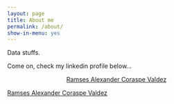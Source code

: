 ```yaml
---
layout: page
title: About me
permalink: /about/
show-in-menu: yes
---
```

<script type="text/javascript" src="https://platform.linkedin.com/badges/js/profile.js" async defer></script>

Data stuffs. 


Come on, check my linkedin profile below...

<div class="LI-profile-badge" style= "text-align:center;"  data-version="v1" data-size="large" data-locale="es_ES" data-type="vertical" data-theme="dark" data-vanity="ramsescoraspe"><a class="LI-simple-link" href='https://mx.linkedin.com/in/ramsescoraspe?trk=profile-badge'>Ramses Alexander Coraspe Valdez</a></div>

<a href='https://coraspe-ramses.medium.com/'>Ramses Alexander Coraspe Valdez</a>
